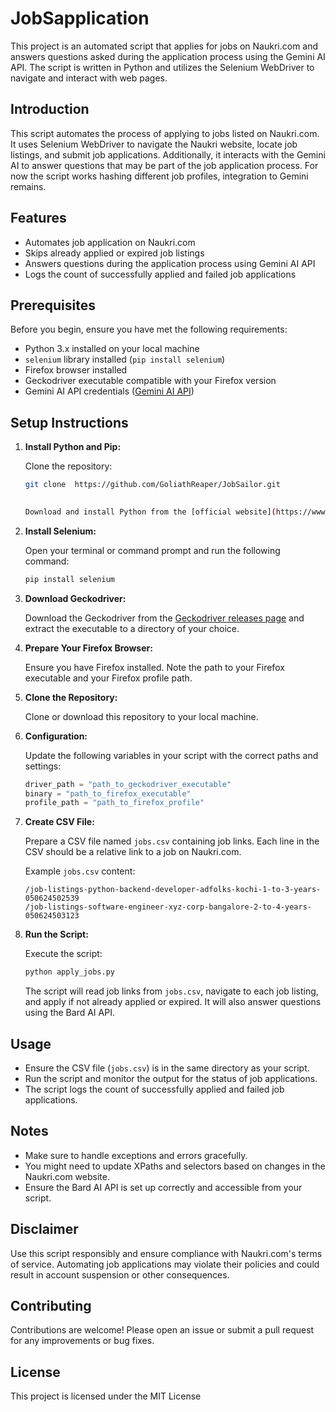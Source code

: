 # JobSapplication

This project is an automated script that applies for jobs on Naukri.com and answers questions asked during the application process using the Gemini AI API. The script is written in Python and utilizes the Selenium WebDriver to navigate and interact with web pages.

## Introduction

This script automates the process of applying to jobs listed on Naukri.com. It uses Selenium WebDriver to navigate the Naukri website, locate job listings, and submit job applications. Additionally, it interacts with the Gemini AI to answer questions that may be part of the job application process. For now the script works hashing different job profiles, integration to Gemini remains.


## Features

- Automates job application on Naukri.com
- Skips already applied or expired job listings
- Answers questions during the application process using Gemini AI API
- Logs the count of successfully applied and failed job applications

## Prerequisites

Before you begin, ensure you have met the following requirements:

- Python 3.x installed on your local machine
- `selenium` library installed (`pip install selenium`)
- Firefox browser installed
- Geckodriver executable compatible with your Firefox version
- Gemini AI API credentials ([Gemini AI API](https://ai.google.dev/gemini-api/docs/api-key))

## Setup Instructions

1. **Install Python and Pip:**

   Clone the repository:

   ```bash
   git clone  https://github.com/GoliathReaper/JobSailor.git
  
   
   Download and install Python from the [official website](https://www.python.org/). Pip, the package installer for Python, is included in Python installations.

3. **Install Selenium:**

   Open your terminal or command prompt and run the following command:
   
   ```bash
   pip install selenium
   ```

4. **Download Geckodriver:**

   Download the Geckodriver from the [Geckodriver releases page](https://github.com/mozilla/geckodriver/releases) and extract the executable to a directory of your choice.

5. **Prepare Your Firefox Browser:**

   Ensure you have Firefox installed. Note the path to your Firefox executable and your Firefox profile path.

6. **Clone the Repository:**

   Clone or download this repository to your local machine.

7. **Configuration:**

   Update the following variables in your script with the correct paths and settings:

   ```python
   driver_path = "path_to_geckodriver_executable"
   binary = "path_to_firefox_executable"
   profile_path = "path_to_firefox_profile"
   ```

8. **Create CSV File:**

   Prepare a CSV file named `jobs.csv` containing job links. Each line in the CSV should be a relative link to a job on Naukri.com.

   Example `jobs.csv` content:
   ```csv
   /job-listings-python-backend-developer-adfolks-kochi-1-to-3-years-050624502539
   /job-listings-software-engineer-xyz-corp-bangalore-2-to-4-years-050624503123
   ```

9. **Run the Script:**

   Execute the script:

   ```bash
   python apply_jobs.py
   ```

   The script will read job links from `jobs.csv`, navigate to each job listing, and apply if not already applied or expired. It will also answer questions using the Bard AI API.

## Usage

- Ensure the CSV file (`jobs.csv`) is in the same directory as your script.
- Run the script and monitor the output for the status of job applications.
- The script logs the count of successfully applied and failed job applications.

## Notes

- Make sure to handle exceptions and errors gracefully.
- You might need to update XPaths and selectors based on changes in the Naukri.com website.
- Ensure the Bard AI API is set up correctly and accessible from your script.

## Disclaimer

Use this script responsibly and ensure compliance with Naukri.com's terms of service. Automating job applications may violate their policies and could result in account suspension or other consequences.

## Contributing

Contributions are welcome! Please open an issue or submit a pull request for any improvements or bug fixes.

## License

This project is licensed under the MIT License
